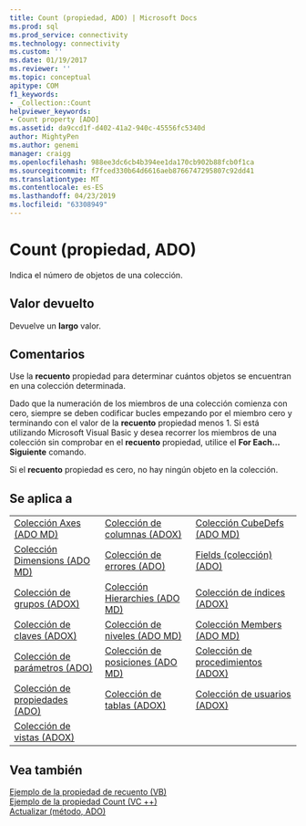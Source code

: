 ```yaml
---
title: Count (propiedad, ADO) | Microsoft Docs
ms.prod: sql
ms.prod_service: connectivity
ms.technology: connectivity
ms.custom: ''
ms.date: 01/19/2017
ms.reviewer: ''
ms.topic: conceptual
apitype: COM
f1_keywords:
- _Collection::Count
helpviewer_keywords:
- Count property [ADO]
ms.assetid: da9ccd1f-d402-41a2-940c-45556fc5340d
author: MightyPen
ms.author: genemi
manager: craigg
ms.openlocfilehash: 988ee3dc6cb4b394ee1da170cb902b88fcb0f1ca
ms.sourcegitcommit: f7fced330b64d6616aeb8766747295807c92dd41
ms.translationtype: MT
ms.contentlocale: es-ES
ms.lasthandoff: 04/23/2019
ms.locfileid: "63308949"
---
```

# <a name="count-property-ado"></a>Count (propiedad, ADO)
Indica el número de objetos de una colección.  
  
## <a name="return-value"></a>Valor devuelto  
 Devuelve un **largo** valor.  
  
## <a name="remarks"></a>Comentarios  
 Use la **recuento** propiedad para determinar cuántos objetos se encuentran en una colección determinada.  
  
 Dado que la numeración de los miembros de una colección comienza con cero, siempre se deben codificar bucles empezando por el miembro cero y terminando con el valor de la **recuento** propiedad menos 1. Si está utilizando Microsoft Visual Basic y desea recorrer los miembros de una colección sin comprobar en el **recuento** propiedad, utilice el **For Each... Siguiente** comando.  
  
 Si el **recuento** propiedad es cero, no hay ningún objeto en la colección.  
  
## <a name="applies-to"></a>Se aplica a  
  
||||  
|-|-|-|  
|[Colección Axes (ADO MD)](../../../ado/reference/ado-md-api/axes-collection-ado-md.md)|[Colección de columnas (ADOX)](../../../ado/reference/adox-api/columns-collection-adox.md)|[Colección CubeDefs (ADO MD)](../../../ado/reference/ado-md-api/cubedefs-collection-ado-md.md)|  
|[Colección Dimensions (ADO MD)](../../../ado/reference/ado-md-api/dimensions-collection-ado-md.md)|[Colección de errores (ADO)](../../../ado/reference/ado-api/errors-collection-ado.md)|[Fields (colección) (ADO)](../../../ado/reference/ado-api/fields-collection-ado.md)|  
|[Colección de grupos (ADOX)](../../../ado/reference/adox-api/groups-collection-adox.md)|[Colección Hierarchies (ADO MD)](../../../ado/reference/ado-md-api/hierarchies-collection-ado-md.md)|[Colección de índices (ADOX)](../../../ado/reference/adox-api/indexes-collection-adox.md)|  
|[Colección de claves (ADOX)](../../../ado/reference/adox-api/keys-collection-adox.md)|[Colección de niveles (ADO MD)](../../../ado/reference/ado-md-api/levels-collection-ado-md.md)|[Colección Members (ADO MD)](../../../ado/reference/ado-md-api/members-collection-ado-md.md)|  
|[Colección de parámetros (ADO)](../../../ado/reference/ado-api/parameters-collection-ado.md)|[Colección de posiciones (ADO MD)](../../../ado/reference/ado-md-api/positions-collection-ado-md.md)|[Colección de procedimientos (ADOX)](../../../ado/reference/adox-api/procedures-collection-adox.md)|  
|[Colección de propiedades (ADO)](../../../ado/reference/ado-api/properties-collection-ado.md)|[Colección de tablas (ADOX)](../../../ado/reference/adox-api/tables-collection-adox.md)|[Colección de usuarios (ADOX)](../../../ado/reference/adox-api/users-collection-adox.md)|  
|[Colección de vistas (ADOX)](../../../ado/reference/adox-api/views-collection-adox.md)|||  
  
## <a name="see-also"></a>Vea también  
 [Ejemplo de la propiedad de recuento (VB)](../../../ado/reference/ado-api/count-property-example-vb.md)   
 [Ejemplo de la propiedad Count (VC ++)](../../../ado/reference/ado-api/count-property-example-vc.md)   
 [Actualizar (método, ADO)](../../../ado/reference/ado-api/refresh-method-ado.md)
